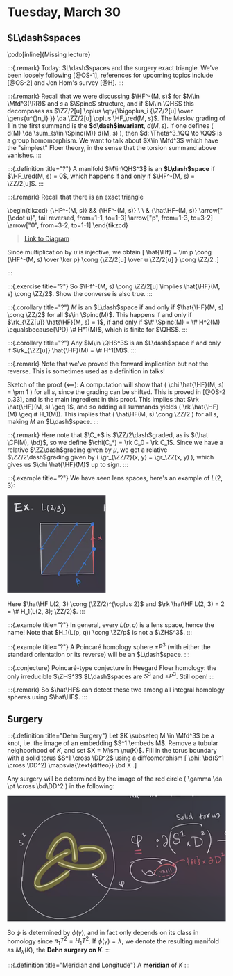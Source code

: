 # Tuesday, March 30

## $L\dash$spaces

\todo[inline]{Missing lecture}

:::{.remark}
Today: $L\dash$spaces and the surgery exact triangle.
We've been loosely following [@OS-1], references for upcoming topics include [@OS-2] and Jen Hom's survey [@H].
:::

:::{.remark}
Recall that we were discussing $\HF^-(M, s)$ for $M\in \Mfd^3(\RR)$ and $s$ a $\Spinc$ structure, and if $M\in \QHS$ this decomposes as $\ZZ/2[u] \oplus \qty{\bigoplus_i {\ZZ/2[u] \over \gens{u^{}n_i} }} \da \ZZ/2[u] \oplus \HF_\red(M, s)$.
The Maslov grading of $1$ in the first summand is the **$d\dash$invariant**, $d(M, s)$.
If one defines \( d(M) \da \sum_{s\in \Spinc(M)} d(M, s) \), then $d: \Theta^3_\QQ \to \QQ$ is a group homomorphism.
We want to talk about $X\in \Mfd^3$ which have the "simplest" Floer theory, in the sense that the torsion summand above vanishes.
:::

:::{.definition title="?"}
A manifold $M\in\QHS^3$ is an **$L\dash$space** if $\HF_\red(M, s) = 0$, which happens if and only if $\HF^-(M, s) = \ZZ/2[u]$.
:::

:::{.remark}
Recall that there is an exact triangle

\begin{tikzcd}
	{\HF^-(M, s)} && {\HF^-(M, s)} \\
	\\
	& {\hat\HF-(M, s)}
	\arrow["{\cdot u}", tail reversed, from=1-1, to=1-3]
	\arrow["p", from=1-3, to=3-2]
	\arrow["0", from=3-2, to=1-1]
\end{tikzcd}

> [Link to Diagram](https://q.uiver.app/?q=WzAsMyxbMCwwLCJcXEhGXi0oTSwgcykiXSxbMiwwLCJcXEhGXi0oTSwgcykiXSxbMSwyLCJcXGhhdFxcSEYtKE0sIHMpIl0sWzAsMSwiXFxjZG90IHUiLDAseyJzdHlsZSI6eyJ0YWlsIjp7Im5hbWUiOiJhcnJvd2hlYWQifX19XSxbMSwyLCJwIl0sWzIsMCwiMCJdXQ==)

Since multiplication by $u$ is injective, we obtain 
\[
\hat{\Hf} = \im p \cong {\HF^-(M, s) \over \ker p} \cong {\ZZ/2[u] \over u \ZZ/2[u] } \cong \ZZ/2
.\]

:::

:::{.exercise title="?"}
So $\Hf^-(M, s) \cong \ZZ/2[u] \implies \hat{\HF}(M, s) \cong \ZZ/2$.
Show the converse is also true.
:::

:::{.corollary title="?"}
$M$ is an $L\dash$space if and only if $\hat{\HF}(M, s) \cong \ZZ/2$ for all $s\in \Spinc(M)$.
This happens if and only if $\rk_{\ZZ[u]} \hat{\HF}(M, s) = 1$, if and only if $\# \Spinc(M) = \# H^2(M) \equalsbecause{\PD} \# H^1(M)$, which is finite for $\QHS$.
:::

:::{.corollary title="?"}
Any $M\in \QHS^3$ is an $L\dash$space if and only if $\rk_{\ZZ[u]} \hat{\HF}(M) = \# H^1(M)$.
:::

:::{.remark}
Note that we've proved the forward implication but not the reverse.
This is sometimes used as a definition in talks!

Sketch of the proof ($\impliedby$):
A computation will show that \( \chi \hat{\HF}(M, s) = \pm 1 \) for all $s$, since the grading can be shifted.
This is proved in [@OS-2 p.33], and is the main ingredient in this proof.
This implies that $\rk \hat{\HF}(M, s) \geq 1$, and so adding all summands yields \( \rk \hat{\HF}(M) \geq \# H_1(M)\).
This implies that \( \hat\HF(M, s) \cong \ZZ/2 \) for all $s$, making $M$ an $L\dash$space.
:::

:::{.remark}
Here note that $\C_*$ is $\ZZ/2\dash$graded, as is $(\hat \CF(M), \bd)$, so we define $\chi(C_*) = \rk C_0 - \rk C_1$.
Since we have a relative $\ZZ\dash$grading given by $\mu$, we get a relative $\ZZ/2\dash$grading given by \( \gr_{\ZZ/2}(x, y) = \gr_\ZZ(x, y) \), which gives us $\chi \hat{\HF}(M)$ up to sign.
:::

:::{.example title="?"}
We have seen lens spaces, here's an example of $L(2, 3)$:

![image_2021-03-30-11-46-39](figures/image_2021-03-30-11-46-39.png)

Here $\hat\HF L(2, 3) \cong (\ZZ/2)^{\oplus 2}$ and $\rk \hat\HF L(2, 3) = 2 = \# H_1(L(2, 3); \ZZ/2)$.
:::

:::{.example title="?"}
In general, every $L(p, q)$ is a lens space, hence the name!
Note that $H_1(L(p, q)) \cong \ZZ/p$ is not a $\ZHS^3$.
:::

:::{.example title="?"}
A Poincaré homology sphere $\pm P^3$ (with either the standard orientation or its reverse) will be an $L\dash$space.
:::

:::{.conjecture}
Poincaré-type conjecture in Heegard Floer homology:
the only irreducible $\ZHS^3$ $L\dash$spaces are $S^3$ and $\pm P^3$.
Still open!
:::

:::{.remark}
So $\hat\HF$ can detect these two among all integral homology spheres using $\hat\HF$.
:::

## Surgery

:::{.definition title="Dehn Surgery"}
Let $K \subseteq M \in \Mfd^3$ be a knot, i.e. the image of an embedding $S^1 \embeds M$.
Remove a tubular neighborhood of $K$, and set $X = M\sm \nu(K)$.
Fill in the torus boundary with a solid torus $S^1 \cross \DD^2$ using a diffeomorphism
\[
\phi: \bd(S^1 \cross \DD^2) \mapsvia{\text{diffeo}} \bd X
.\]

Any surgery will be determined by the image of the red circle \( \gamma \da \pt \cross \bd\DD^2 \) in the following:

![image_2021-03-30-12-01-24](figures/image_2021-03-30-12-01-24.png)

So $\phi$ is determined by $\phi( \gamma)$, and in fact only depends on its class in homology since $\pi_1T^2 = H_1T^2$.
If $\phi ( \gamma) = \lambda$, we denote the resulting manifold as $M_{\lambda}(K)$, the **Dehn surgery on $K$**.
:::



:::{.definition title="Meridian and Longitude"}
A **meridian** of $K$
:::









